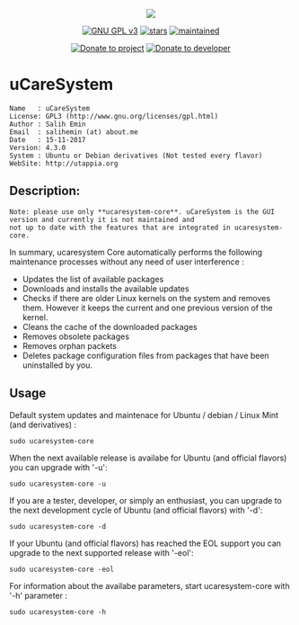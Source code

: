 <p align="center"><img src="https://raw.githubusercontent.com/Utappia/uCareSystem/master/modules/ucaresystem-image-banner.png"></p>

<p align="center">
    <a href="https://www.gnu.org/licenses/gpl-3.0.en.html" target="_blank"><img src="https://img.shields.io/badge/license-GPLv3-blue.svg" alt="GNU GPL v3"></a>
    <a href="https://github.com/Utappia/uCareSystem/stargazers" target="_blank"><img src="https://img.shields.io/github/stars/utappia/ucaresystem.svg" alt="stars"></a>
    <a href="https://github.com/Utappia/uCareSystem/commits/master" target="_blank"><img src="https://img.shields.io/maintenance/yes/2017.svg" alt="maintained"></a></p>

<p align="center">
    <a href="https://www.paypal.com/cgi-bin/webscr?cmd=_s-xclick&hosted_button_id=SATQ6Y9S3UCSG" target="_blank"><img src="https://img.shields.io/badge/Donate-PayPal-yellow.svg" alt="Donate to project"></a> <a href="https://www.paypal.me/adgellida" target="_blank"><img src="https://img.shields.io/badge/Donate-PayPal.me-blue.svg" alt="Donate to developer"></a></p>
 
 

# uCareSystem

	Name   : uCareSystem
	License: GPL3 (http://www.gnu.org/licenses/gpl.html)
	Author : Salih Emin
	Email  : salihemin (at) about.me 
	Date   : 15-11-2017
	Version: 4.3.0
	System : Ubuntu or Debian derivatives (Not tested every flavor)
	WebSite: http://utappia.org

## Description:

	Note: please use only **ucaresystem-core**. uCareSystem is the GUI version and currently it is not maintained and
	not up to date with the features that are integrated in ucaresystem-core.

In summary, ucaresystem Core automatically performs the following maintenance processes without any need of user interference :

- Updates the list of available packages
- Downloads and installs the available updates
- Checks if there are older Linux kernels on the system and removes them. However it keeps the current and one previous version of the kernel.
- Cleans the cache of the downloaded packages
- Removes obsolete packages
- Removes orphan packets
- Deletes package configuration files from packages that have been uninstalled by you.
                                          
## Usage

Default system updates and maintenace for Ubuntu / debian / Linux Mint (and derivatives) :

	sudo ucaresystem-core

When the next available release is availabe for Ubuntu (and official flavors) you can upgrade with '-u':
	
	sudo ucaresystem-core -u

If you are a tester, developer, or simply an enthusiast, you can upgrade to the next development cycle of Ubuntu (and official flavors) with '-d':

	sudo ucaresystem-core -d

If your Ubuntu (and official flavors) has reached the EOL support you can upgrade to the next supported release with '-eol':
	
	sudo ucaresystem-core -eol

For information about the availabe parameters, start ucaresystem-core with '-h' parameter :

	sudo ucaresystem-core -h         

